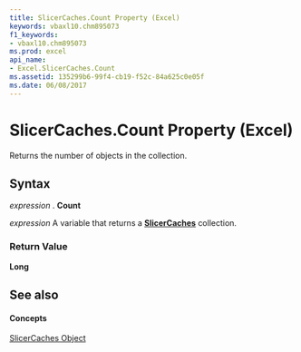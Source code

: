 ```yaml
---
title: SlicerCaches.Count Property (Excel)
keywords: vbaxl10.chm895073
f1_keywords:
- vbaxl10.chm895073
ms.prod: excel
api_name:
- Excel.SlicerCaches.Count
ms.assetid: 135299b6-99f4-cb19-f52c-84a625c0e05f
ms.date: 06/08/2017
---
```



# SlicerCaches.Count Property (Excel)

Returns the number of objects in the collection.


## Syntax

 _expression_ . **Count**

 _expression_ A variable that returns a **[SlicerCaches](Excel.SlicerCaches.md)** collection.


### Return Value

 **Long**


## See also


#### Concepts


[SlicerCaches Object](Excel.SlicerCaches.md)

